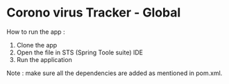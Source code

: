 # Corono virus Tracker - Global

How to run the app : 
1. Clone the app
2. Open the file in STS (Spring Toole suite) IDE
3. Run the application 

Note : make sure all the dependencies are added as mentioned in pom.xml.
